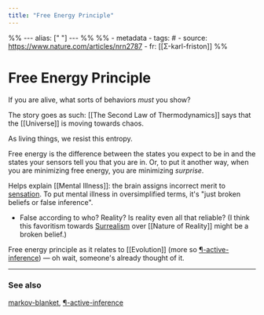 ```yaml
---
title: "Free Energy Principle"
---
```


%% ---
alias: [" "]
--- %%
%% - metadata
	- tags: #
	- source: https://www.nature.com/articles/nrn2787
	- fr: [[Σ-karl-friston]]
%%

# Free Energy Principle

If you are alive, what sorts of behaviors *must* you show?

The story goes as such: [[The Second Law of Thermodynamics]] says that the [[Universe]] is moving towards chaos.

As living things, we resist this entropy. 

Free energy is the difference between the states you expect to be in and the states your sensors tell you that you are in. Or, to put it another way, when you are minimizing free energy, you are minimizing _surprise_.

Helps explain [[Mental Illness]]: the brain assigns incorrect merit to [sensation](sensation.md). To put mental illness in oversimplified terms, it's "just broken beliefs or false inference". 
- False according to who? Reality? Is reality even all that reliable? (I think this favoritism towards [Surrealism](Surrealism.md) over [[Nature of Reality]] might be a broken belief.)

Free energy principle as it relates to [[Evolution]] (more so [¶-active-inference](¶-active-inference.md)) — oh wait, someone's already thought of it.



-------------
### See also
[markov-blanket](markov-blanket.md), [¶-active-inference](¶-active-inference.md)

